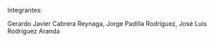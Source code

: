 Integrantes:

Gerardo Javier Cabrera Reynaga, 
Jorge Padilla Rodríguez, 
José Luis Rodríguez Aranda

